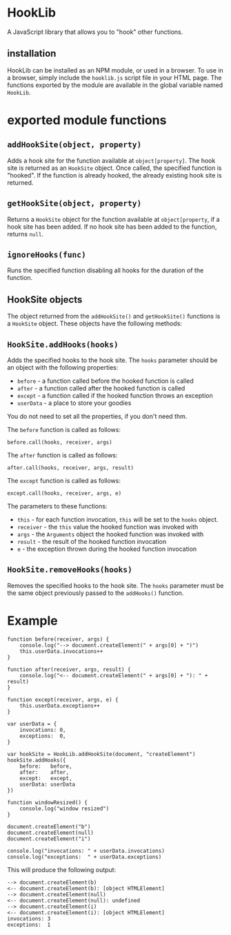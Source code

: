 HookLib
=======

A JavaScript library that allows you to "hook" other functions.

installation
-------------

HookLib can be installed as an NPM module, or used in a browser.  To use in
a browser, simply include the `hooklib.js` script file in your HTML page.
The functions exported by the module are available in the global variable
named `HookLib`.

exported module functions
=========================

`addHookSite(object, property)`
-----------------------------

Adds a hook site for the function available at `object[property]`.  The
hook site is returned as an `HookSite` object.  Once called, the specified
function is "hooked".  If the function is already hooked, the already
existing hook site is returned.

`getHookSite(object, property)`
-----------------------------

Returns a `HookSite` object for the function available at `object[property`,
if a hook site has been added.  If no hook site has been added to the function,
returns `null`.

`ignoreHooks(func)`
-----------------

Runs the specified function disabling all hooks for the duration of the
function.

HookSite objects
----------------

The object returned from the `addHookSite()` and `getHookSite()` functions
is a `HookSite` object.  These objects have the following methods:

`HookSite.addHooks(hooks)`
------------------------

Adds the specified hooks to the hook site.  The `hooks` parameter should be
an object with the following properties:

* `before` - a function called before the hooked function is called
* `after` - a function called after the hooked function is called
* `except` - a function called if the hooked function throws an exception
* `userData` - a place to store your goodies

You do not need to set all the properties, if you don't need thm.

The `before` function is called as follows:

    before.call(hooks, receiver, args)

The `after` function is called as follows:

    after.call(hooks, receiver, args, result)

The `except` function is called as follows:

    except.call(hooks, receiver, args, e)

The parameters to these functions:

* `this` - for each function invocation, `this` will be set to the `hooks` object.
* `receiver` - the `this` value the hooked function was invoked with
* `args` - the `Arguments` object the hooked function was invoked with
* `result` - the result of the hooked function invocation
* `e` - the exception thrown during the hooked function invocation

`HookSite.removeHooks(hooks)`
---------------------------

Removes the specified hooks to the hook site.  The `hooks` parameter must be
the same object previously passed to the `addHooks()` function.


Example
=======

    function before(receiver, args) {
        console.log("--> document.createElement(" + args[0] + ")")
        this.userData.invocations++
    }

    function after(receiver, args, result) {
        console.log("<-- document.createElement(" + args[0] + "): " + result)
    }

    function except(receiver, args, e) {
        this.userData.exceptions++
    }

    var userData = {
        invocations: 0,
        exceptions:  0,
    }

    var hookSite = HookLib.addHookSite(document, "createElement")
    hookSite.addHooks({
        before:   before,
        after:    after,
        except:   except,
        userData: userData
    })

    function windowResized() {
        console.log("window resized")
    }

    document.createElement("b")
    document.createElement(null)
    document.createElement("i")

    console.log("invocations: " + userData.invocations)
    console.log("exceptions:  " + userData.exceptions)

This will produce the following output:

    --> document.createElement(b)
    <-- document.createElement(b): [object HTMLElement]
    --> document.createElement(null)
    <-- document.createElement(null): undefined
    --> document.createElement(i)
    <-- document.createElement(i): [object HTMLElement]
    invocations: 3
    exceptions:  1